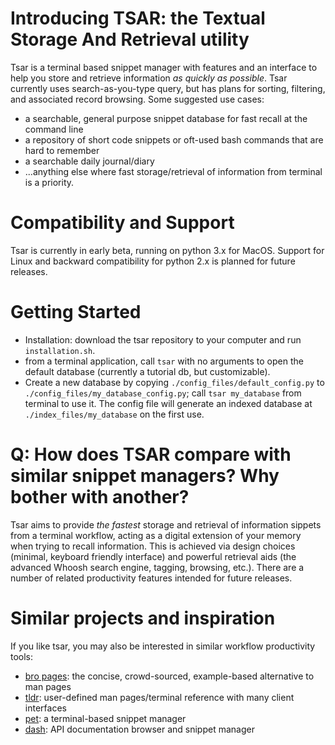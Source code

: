 <!-- # Screen shots/ Demo -->

# Introducing TSAR: the Textual Storage And Retrieval utility
Tsar is a terminal based snippet manager with features and an interface to help you store and retrieve information *as quickly as possible*.  Tsar currently uses search-as-you-type query, but has plans for sorting, filtering, and associated record browsing.  Some suggested use cases:
- a searchable, general purpose snippet database for fast recall at the command line
- a repository of short code snippets or oft-used bash commands that are hard to remember
- a searchable daily journal/diary
- ...anything else where fast storage/retrieval of information from terminal is a priority.

# Compatibility and Support
Tsar is currently in early beta, running on python 3.x for MacOS.  Support for Linux and backward compatibility for python 2.x is planned for future releases.

# Getting Started
- Installation: download the tsar repository to your computer and run `installation.sh`.
- from a terminal application, call `tsar` with no arguments to open the default database (currently a tutorial db, but customizable).
- Create a new database by copying `./config_files/default_config.py` to `./config_files/my_database_config.py`; call `tsar my_database` from terminal to use it.  The config file will generate an indexed database at `./index_files/my_database` on the first use.

# Q: How does TSAR compare with similar snippet managers?  Why bother with another?
Tsar aims to provide *the fastest* storage and retrieval of information sippets from a terminal workflow, acting as a digital extension of your memory when trying to recall information.  This is achieved via design choices (minimal, keyboard friendly interface) and powerful retrieval aids (the advanced Whoosh search engine, tagging, browsing, etc.).  There are a number of related productivity features intended for future releases.

# Similar projects and inspiration
If you like tsar, you may also be interested in similar workflow productivity tools:
- [bro pages](http://bropages.org): the concise, crowd-sourced, example-based alternative to man pages
- [tldr](https://github.com/tldr-pages/tldr): user-defined man pages/terminal reference with many client interfaces
- [pet](https://github.com/knqyf263): a terminal-based snippet manager
- [dash](https://kapeli.com/dash): API documentation browser and snippet manager